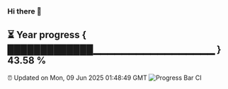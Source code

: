 ### Hi there 👋
⏳ Year progress { █████████████▁▁▁▁▁▁▁▁▁▁▁▁▁▁▁▁▁ } 43.58 %
---
⏰ Updated on Mon, 09 Jun 2025 01:48:49 GMT
![Progress Bar CI](https://github.com/liununu/liununu/workflows/Progress%20Bar%20CI/badge.svg)

